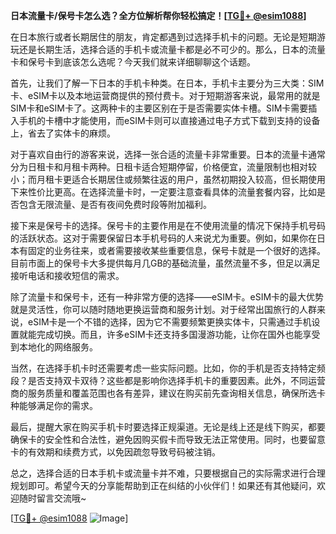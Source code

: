 **日本流量卡/保号卡怎么选？全方位解析帮你轻松搞定！[[TG💪+ @esim1088](https://t.me/s/esim1088)]**

在日本旅行或者长期居住的朋友，肯定都遇到过选择手机卡的问题。无论是短期游玩还是长期生活，选择合适的手机卡或流量卡都是必不可少的。那么，日本的流量卡和保号卡到底该怎么选呢？今天我们就来详细聊聊这个话题。

首先，让我们了解一下日本的手机卡种类。在日本，手机卡主要分为三大类：SIM卡、eSIM卡以及本地运营商提供的预付费卡。对于短期游客来说，最常用的就是SIM卡和eSIM卡了。这两种卡的主要区别在于是否需要实体卡槽。SIM卡需要插入手机的卡槽中才能使用，而eSIM卡则可以直接通过电子方式下载到支持的设备上，省去了实体卡的麻烦。

对于喜欢自由行的游客来说，选择一张合适的流量卡非常重要。日本的流量卡通常分为日租卡和月租卡两种。日租卡适合短期停留，价格便宜，流量限制也相对较小；而月租卡更适合长期居住或频繁往返的用户，虽然初期投入较高，但长期使用下来性价比更高。在选择流量卡时，一定要注意查看具体的流量套餐内容，比如是否包含无限流量、是否有夜间免费时段等附加福利。

接下来是保号卡的选择。保号卡的主要作用是在不使用流量的情况下保持手机号码的活跃状态。这对于需要保留日本手机号码的人来说尤为重要。例如，如果你在日本有固定的业务往来，或者需要接收某些重要信息，保号卡就是一个很好的选择。目前市面上的保号卡大多提供每月几GB的基础流量，虽然流量不多，但足以满足接听电话和接收短信的需求。

除了流量卡和保号卡，还有一种非常方便的选择——eSIM卡。eSIM卡的最大优势就是灵活性，你可以随时随地更换运营商和服务计划。对于经常出国旅行的人群来说，eSIM卡是一个不错的选择，因为它不需要频繁更换实体卡，只需通过手机设置就能完成切换。而且，许多eSIM卡还支持多国漫游功能，让你在国外也能享受到本地化的网络服务。

当然，在选择手机卡时还需要考虑一些实际问题。比如，你的手机是否支持特定频段？是否支持双卡双待？这些都是影响你选择手机卡的重要因素。此外，不同运营商的服务质量和覆盖范围也各有差异，建议在购买前先查询相关信息，确保所选卡种能够满足你的需求。

最后，提醒大家在购买手机卡时要选择正规渠道。无论是线上还是线下购买，都要确保卡的安全性和合法性，避免因购买假卡而导致无法正常使用。同时，也要留意卡的有效期和续费方式，以免因疏忽导致号码被注销。

总之，选择合适的日本手机卡或流量卡并不难，只要根据自己的实际需求进行合理规划即可。希望今天的分享能帮助到正在纠结的小伙伴们！如果还有其他疑问，欢迎随时留言交流哦~ 

[[TG💪+ @esim1088](https://t.me/s/esim1088) ![Image](https://i.postimg.cc/4NQfJmqS/Snipaste-2025-05-13-00-14-12.png)]